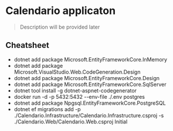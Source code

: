 # Calendario applicaton
>Description will be provided later

## Cheatsheet

 - dotnet add package Microsoft.EntityFrameworkCore.InMemory
 - dotnet add package Microsoft.VisualStudio.Web.CodeGeneration.Design
 - dotnet add package Microsoft.EntityFrameworkCore.Design
 - dotnet add package Microsoft.EntityFrameworkCore.SqlServer
 - dotnet tool install -g dotnet-aspnet-codegenerator
 - docker run -d -p 5432:5432 --env-file ./.env postgres
 - dotnet add package Npgsql.EntityFrameworkCore.PostgreSQL
 - dotnet ef migrations add -p ./Calendario.Infrastructure/Calendario.Infrastructure.csproj -s ./Calendario.Web/Calendario.Web.csproj Initial


